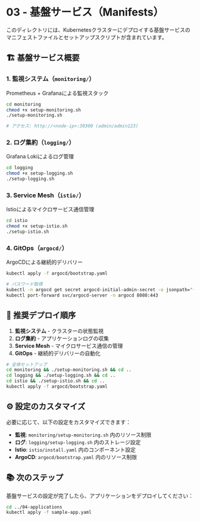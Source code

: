# 03 - 基盤サービス（Manifests）

このディレクトリには、Kubernetesクラスターにデプロイする基盤サービスのマニフェストファイルとセットアップスクリプトが含まれています。

## 🏗️ 基盤サービス概要

### 1. 監視システム（`monitoring/`）

Prometheus + Grafanaによる監視スタック

```bash
cd monitoring
chmod +x setup-monitoring.sh
./setup-monitoring.sh

# アクセス: http://<node-ip>:30300 (admin/admin123)
```

### 2. ログ集約（`logging/`）

Grafana Lokiによるログ管理

```bash
cd logging
chmod +x setup-logging.sh
./setup-logging.sh
```

### 3. Service Mesh（`istio/`）

Istioによるマイクロサービス通信管理

```bash
cd istio
chmod +x setup-istio.sh
./setup-istio.sh
```

### 4. GitOps（`argocd/`）

ArgoCDによる継続的デリバリー

```bash
kubectl apply -f argocd/bootstrap.yaml

# パスワード取得
kubectl -n argocd get secret argocd-initial-admin-secret -o jsonpath="{.data.password}" | base64 -d
kubectl port-forward svc/argocd-server -n argocd 8080:443
```

## 🔄 推奨デプロイ順序

1. **監視システム** - クラスターの状態監視
2. **ログ集約** - アプリケーションログの収集
3. **Service Mesh** - マイクロサービス通信の管理
4. **GitOps** - 継続的デリバリーの自動化

```bash
# 全体セットアップ
cd monitoring && ./setup-monitoring.sh && cd ..
cd logging && ./setup-logging.sh && cd ..
cd istio && ./setup-istio.sh && cd ..
kubectl apply -f argocd/bootstrap.yaml
```

## ⚙️ 設定のカスタマイズ

必要に応じて、以下の設定をカスタマイズできます：

- **監視**: `monitoring/setup-monitoring.sh` 内のリソース制限
- **ログ**: `logging/setup-logging.sh` 内のストレージ設定
- **Istio**: `istio/install.yaml` 内のコンポーネント設定
- **ArgoCD**: `argocd/bootstrap.yaml` 内のリソース制限

## 📚 次のステップ

基盤サービスの設定が完了したら、アプリケーションをデプロイしてください：

```bash
cd ../04-applications
kubectl apply -f sample-app.yaml
```
